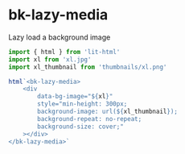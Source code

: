 # bk-lazy-media

Lazy load a background image

```javascript
import { html } from 'lit-html'
import xl from 'xl.jpg'
import xl_thumbnail from 'thumbnails/xl.png'

html`<bk-lazy-media>
    <div
        data-bg-image="${xl}"
        style="min-height: 300px;
        background-image: url(${xl_thumbnail});
        background-repeat: no-repeat;
        background-size: cover;"
    ></div>
</bk-lazy-media>`
```

&nbsp;

